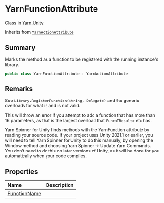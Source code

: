 # YarnFunctionAttribute

Class in [Yarn.Unity](/api/csharp/yarn.unity.md)

Inherits from [`YarnActionAttribute`](/api/csharp/yarn.unity.yarnactionattribute.md)

## Summary


Marks the method as a function to be registered with the running
instance's library.


```csharp
public class YarnFunctionAttribute : YarnActionAttribute
```

## Remarks

<p>
See <code>Library.RegisterFunction(string, Delegate)</code> and the
generic overloads for what is and is not valid.
</p> <p>
This will throw an error if you attempt to add a function that has
more than 16 parameters, as that is the largest overload that
<code>Func&lt;TResult&gt;</code> etc has.
</p> <p>
Yarn Spinner for Unity finds methods with the YarnFunction attribute by
reading your source code. If your project uses Unity 2021.1 or earlier,
you will need to tell Yarn Spinner for Unity to do this manually, by
opening the Window method and choosing Yarn Spinner -&gt; Update Yarn
Commands. You don't need to do this on later versions of Unity, as it
will be done for you automatically when your code compiles.
</p>

## Properties

|Name|Description|
|:---|:---|
|[FunctionName](/api/csharp/yarn.unity.yarnfunctionattribute.functionname.md)||


